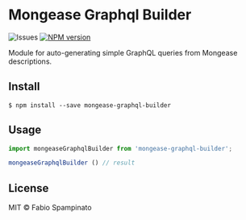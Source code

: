 # Mongease Graphql Builder

![Issues](https://img.shields.io/github/issues/fabiospampinato/mongease-graphql-builder.svg)
[![NPM version](https://img.shields.io/npm/v/mongease-graphql-builder.svg)](https://www.npmjs.com/package/mongease-graphql-builder)

Module for auto-generating simple GraphQL queries from Mongease descriptions.

## Install

```shell
$ npm install --save mongease-graphql-builder
```

## Usage

```js
import mongeaseGraphqlBuilder from 'mongease-graphql-builder';

mongeaseGraphqlBuilder () // result
```

## License

MIT © Fabio Spampinato
